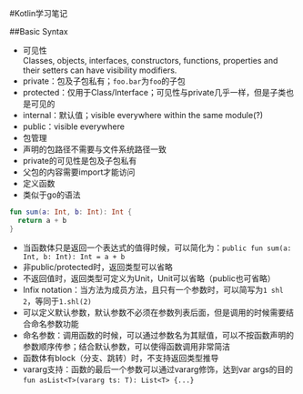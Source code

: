 #Kotlin学习笔记

##Basic Syntax
+  可见性  
Classes, objects, interfaces, constructors, functions, properties and their setters can have visibility modifiers. 
  +  private：包及子包私有；`foo.bar`为`foo`的子包
  +  protected：仅用于Class/Interface；可见性与private几乎一样，但是子类也是可见的
  +  internal：默认值；visible everywhere within the same module(?)
  +  public：visible everywhere
+  包管理
  +  声明的包路径不需要与文件系统路径一致
  +  private的可见性是包及子包私有
  +  父包的内容需要import才能访问
+  定义函数
  +  类似于go的语法  
  ```kotlin
  fun sum(a: Int, b: Int): Int {
    return a + b
  }
  ```
  +  当函数体只是返回一个表达式的值得时候，可以简化为：`public fun sum(a: Int, b: Int): Int = a + b`
  +  非public/protected时，返回类型可以省略
  +  不返回值时，返回类型可定义为Unit，Unit可以省略（public也可省略）
  +  Infix notation：当方法为成员方法，且只有一个参数时，可以简写为`1 shl 2`，等同于`1.shl(2)`
  +  可以定义默认参数，默认参数不必须在参数列表后面，但是调用的时候需要结合命名参数功能
  +  命名参数：调用函数的时候，可以通过参数名为其赋值，可以不按函数声明的参数顺序传参；结合默认参数，可以使得函数调用非常简洁
  +  函数体有block（分支、跳转）时，不支持返回类型推导
  +  vararg支持：函数的最后一个参数可以通过vararg修饰，达到var args的目的`fun asList<T>(vararg ts: T): List<T> {...}`